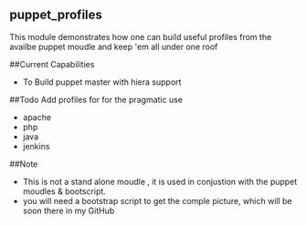 ## puppet_profiles
This module demonstrates how one can build useful profiles from the availbe puppet moudle and keep 'em all under one roof

##Current Capabilities
- To Build puppet master with hiera support

##Todo
Add profiles for for the pragmatic use
 - apache 
 - php
 - java
 - jenkins 

##Note
- This is not a stand alone moudle , it is used in conjustion with the puppet moudles & bootscript.
- you will need a bootstrap script to get the comple picture, which will be soon there in my GitHub
